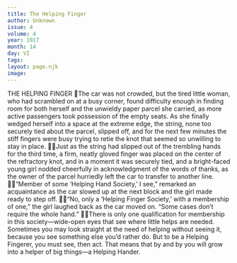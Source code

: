 ```yaml
---
title: The Helping Finger
author: Unknown
issue: 4
volume: 4
year: 1917
month: 14
day: VI
tags:
layout: page.njk
image:
---
```

THE HELPING FINGER The car was not crowded, but the tired little woman, who had scrambled on at a busy corner, found difficulty enough in finding room for both herself and the unwieldy paper parcel she carried, as more active passengers took possession of the empty seats. As she finally wedged herself into a space at the extreme edge, the string, none too securely tied about the parcel, slipped off, and for the next few minutes the stiff fingers were busy trying to retie the knot that seemed so unwilling to stay in place. Just as the string had slipped out of the trembling hands for the third time, a firm, neatly gloved finger was placed on the center of the refractory knot, and in a moment it was securely tied, and a bright-faced young girl nodded cheerfully in acknowledgment of the words of thanks, as the owner of the parcel hurriedly left the car to transfer to another line. “Member of some ‘Helping Hand Society,’ I see,” remarked an acquaintance as the car slowed up at the next block and the girl made ready to step off.  “No, only a ‘Helping Finger Society,’ with a membership of one,” the girl laughed back as the car moved on. “Some cases don’t require the whole hand.” There is only one qualification for membership in this society—wide-open eyes that see where little helps are needed. Sometimes you may look straight at the need of helping without seeing it, because you see something else you’d rather do. But to be a Helping Fingerer, you must see, then act. That means that by and by you will grow into a helper of big things—a Helping Hander. 
